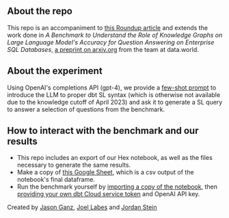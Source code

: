 ## About the repo

This repo is an accompaniment to [this Roundup article](https://roundup.getdbt.com/p/semantic-layer-as-the-data-interface) and extends the work done in _A Benchmark to Understand the Role of Knowledge Graphs on Large Language Model's Accuracy for Question Answering on Enterprise SQL Databases_, [a preprint on arxiv.org](https://arxiv.org/pdf/2311.07509.pdf) from the team at data.world.

## About the experiment

Using OpenAI's completions API (gpt-4), we provide a [few-shot prompt](https://www.promptingguide.ai/techniques/fewshot) to introduce the LLM to proper dbt SL syntax (which is otherwise not available due to the knowledge cutoff of April 2023) and ask it to generate a SL query to answer a selection of questions from the benchmark.

## How to interact with the benchmark and our results

- This repo includes an export of our Hex notebook, as well as the files necessary to generate the same results.
- Make a copy of [this Google Sheet](https://docs.google.com/spreadsheets/d/1n-o99KynLkgQu0QHLwmUVYk88QTfkbWgdors2nZFEXs/edit#gid=2130643231), which is a csv output of the notebook's final dataframe.
- Run the benchmark yourself by [importing a copy of the notebook](https://learn.hex.tech/docs/explore-data/projects/import-export), then [providing your own dbt Cloud service token](https://docs.getdbt.com/docs/use-dbt-semantic-layer/quickstart-sl#set-up-dbt-semantic-layer) and OpenAI API key.

Created by [Jason Ganz](https://www.linkedin.com/in/jasnonaz/), [Joel Labes](https://www.linkedin.com/in/joel-labes/) and [Jordan Stein](https://www.linkedin.com/in/jstein5/)
